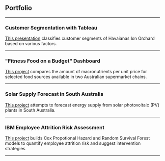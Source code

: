 ## Portfolio

---

### Customer Segmentation with Tableau

[This presentation](https://public.tableau.com/app/profile/edwin.s8490/viz/CustomerSegmentsofHavaianasIONOrchard/Report) classifies customer segments of Havaianas Ion Orchard  based on various factors.

---

### "Fitness Food on a Budget" Dashboard

[This project](https://github.com/ShuuheiAlb/fitness-food-on-a-budget/tree/main) compares the amount of macronutrients per unit price for selected food sources available in two Australian supermarket chains.

---

### Solar Supply Forecast in South Australia

[This project](https://github.com/ShuuheiAlb/solar-supply-forecast) attempts to forecast energy supply from solar photovoltaic (PV) plants in South Australia.

---

### IBM Employee Attrition Risk Assessment

[This project](https://github.com/ShuuheiAlb/ibm-employee-attrition) builds Cox Propotional Hazard and Random Survival Forest models to quantify employee attrition risk and suggest intervention strategies.

---
